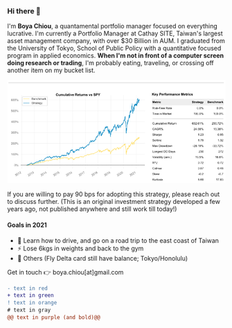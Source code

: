 ### Hi there 👋

I'm **Boya Chiou**, a quantamental portfolio manager focused on everything lucrative.
I'm currently a Portfolio Manager at Cathay SITE, Taiwan's largest asset management company, with over $30 Billion in AUM. 
I graduated from the University of Tokyo, School of Public Policy with a quantitative focused program in applied economics.
**When I'm not in front of a computer screen doing research or trading**, I'm probably eating, traveling, or crossing off another item on my bucket list.

![alt tag](/image/90bps.png)

If you are willing to pay 90 bps for adopting this strategy, please reach out to discuss further.
(This is an original investment strategy developed a few years ago, not published anywhere and still work till today!)

#### Goals in 2021
- 🚀 Learn how to drive, and go on a road trip to the east coast of Taiwan
- ⚡️ Lose 6kgs in weights and back to the gym
- 🤫 Others (Fly Delta card still have balance; Tokyo/Honolulu)


Get in touch 👉  boya.chiou[at]gmail.com


```diff
- text in red
+ text in green
! text in orange
# text in gray
@@ text in purple (and bold)@@
```

<!--
**boyac/boyac** is a ✨ _special_ ✨ repository because its `README.md` (this file) appears on your GitHub profile.

Here are some ideas to get you started:

- 🔭 I’m currently working on ...
- 🌱 I’m currently learning ...
- 👯 I’m looking to collaborate on ...
- 🤔 I’m looking for help with ...
- 💬 Ask me about ...
- 📫 How to reach me: ...
- 😄 Pronouns: ...
- ⚡ Fun fact: ...
-->

